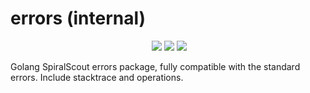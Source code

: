 # errors (internal)

<p align="center">
	<a href="https://github.com/roadrunner-server/errors/actions"><img src="https://github.com/roadrunner-server/errors/workflows/CI/badge.svg" alt=""></a>
	<a href="https://codecov.io/gh/roadrunner-server/errors"><img src="https://codecov.io/gh/roadrunner-server/errors/branch/master/graph/badge.svg?token=itNaiZ6ALN"/></a>
	<a href="https://discord.gg/TFeEmCs"><img src="https://img.shields.io/badge/discord-chat-magenta.svg"></a>
	<a href="https://lgtm.com/projects/g/roadrunner-server/errors/alerts/"><img src="https://img.shields.io/lgtm/alerts/g/roadrunner-server/errors.svg?logo=lgtm&logoWidth=18"></a>
</p>

Golang SpiralScout errors package, fully compatible with the standard errors. Include stacktrace and operations.
